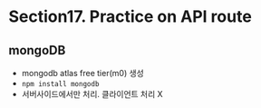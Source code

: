 # Section17. Practice on API route

## mongoDB

- mongodb atlas free tier(m0) 생성
- `npm install mongodb`
- 서버사이드에서만 처리. 클라이언트 처리 X
